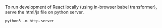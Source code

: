 To run development of React locally (using in-browser babel transformer), serve the html/js file on python server.

    python3 -m http.server